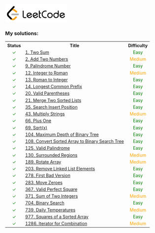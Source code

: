 <a href="https://leetcode.com" target="_blank">
    <img src="/leetcode-logo.png" style="width:200px" alt="LeetCode"/>
</a>

### My solutions:

<table>
<tr>
    <th>Status</th>
    <th>Title</th>
    <th>Difficulty</th>
</tr>

[//]: # (1. Two Sum)
<tr>
    <td style="color:green;text-align:center">&#10003;</td>
    <td>
        <a href="/src/main/java/com/leetcode/my/twoSum">
            1. Two Sum
        </a>
    </td>
    <td style="color:green;text-align:center">Easy</td>
</tr>

[//]: # (2. Add Two Numbers)
<tr>
    <td style="color:green;text-align:center">&#10003;</td>
    <td>
        <a href="/src/main/java/com/leetcode/my/addTwoNumbers">
            2. Add Two Numbers
        </a>
    </td>
    <td style="color:orange;text-align:center">Medium</td>
</tr>

[//]: # (9. Palindrome Number)
<tr>
    <td style="color:green;text-align:center">&#10003;</td>
    <td>
        <a href="/src/main/java/com/leetcode/my/palindromeNumber">
            9. Palindrome Number
        </a>
    </td>
    <td style="color:green;text-align:center">Easy</td>
</tr>

[//]: # (12. Integer to Roman)
<tr>
    <td style="color:green;text-align:center">&#10003;</td>
    <td>
        <a href="/src/main/java/com/leetcode/my/integerToRoman">
            12. Integer to Roman
        </a>
    </td>
    <td style="color:orange;text-align:center">Medium</td>
</tr>

[//]: # (13. Roman to Integer)
<tr>
    <td style="color:green;text-align:center">&#10003;</td>
    <td>
        <a href="/src/main/java/com/leetcode/my/romanToInteger">
            13. Roman to Integer
        </a>
    </td>
    <td style="color:green;text-align:center">Easy</td>
</tr>

[//]: # (14. Longest Common Prefix)
<tr>
    <td style="color:green;text-align:center">&#10003;</td>
    <td>
        <a href="/src/main/java/com/leetcode/my/longestCommonPrefix">
            14. Longest Common Prefix
        </a>
    </td>
    <td style="color:green;text-align:center">Easy</td>
</tr>

[//]: # (20. Valid Parentheses)
<tr>
    <td style="color:green;text-align:center">&#10003;</td>
    <td>
        <a href="/src/main/java/com/leetcode/my/validParentheses">
            20. Valid Parentheses
        </a>
    </td>
    <td style="color:green;text-align:center">Easy</td>
</tr>

[//]: # (21. Merge Two Sorted Lists)
<tr>
    <td style="color:green;text-align:center">&#10003;</td>
    <td>
        <a href="/src/main/java/com/leetcode/my/mergeTwoSortedLists">
            21. Merge Two Sorted Lists
        </a>
    </td>
    <td style="color:green;text-align:center">Easy</td>
</tr>

[//]: # (35. Search Insert Position)
<tr>
    <td style="color:green;text-align:center">&#10003;</td>
    <td>
        <a href="/src/main/java/com/leetcode/my/searchInsertPosition">
            35. Search Insert Position
        </a>
    </td>
    <td style="color:green;text-align:center">Easy</td>
</tr>

[//]: # (43. Multiply Strings)
<tr>
    <td style="color:green;text-align:center">&#10003;</td>
    <td>
        <a href="/src/main/java/com/leetcode/my/multiplyStrings">
            43. Multiply Strings
        </a>
    </td>
    <td style="color:orange;text-align:center">Medium</td>
</tr>

[//]: # (66. Plus One)
<tr>
    <td style="color:green;text-align:center">&#10003;</td>
    <td>
        <a href="/src/main/java/com/leetcode/my/plusOne">
            66. Plus One
        </a>
    </td>
    <td style="color:green;text-align:center">Easy</td>
</tr>

[//]: # (69. Sqrt x)
<tr>
    <td style="color:green;text-align:center">&#10003;</td>
    <td>
        <a href="/src/main/java/com/leetcode/my/sqrtX">
            69. Sqrt(x)
        </a>
    </td>
    <td style="color:green;text-align:center">Easy</td>
</tr>

[//]: # (104. Maximum Depth of Binary Tree)
<tr>
    <td style="color:green;text-align:center">&#10003;</td>
    <td>
        <a href="/src/main/java/com/leetcode/my/maximumDepthOfBinaryTree">
            104. Maximum Depth of Binary Tree
        </a>
    </td>
    <td style="color:green;text-align:center">Easy</td>
</tr>

[//]: # (108. Convert Sorted Array to Binary Search Tree)
<tr>
    <td style="color:green;text-align:center">&#10003;</td>
    <td>
        <a href="/src/main/java/com/leetcode/my/convertSortedArrayToBinarySearchTree">
            108. Convert Sorted Array to Binary Search Tree
        </a>
    </td>
    <td style="color:green;text-align:center">Easy</td>
</tr>

[//]: # (125. Valid Palindrome)
<tr>
    <td style="color:green;text-align:center">&#10003;</td>
    <td>
        <a href="/src/main/java/com/leetcode/my/validPalindrome">
            125. Valid Palindrome
        </a>
    </td>
    <td style="color:green;text-align:center">Easy</td>
</tr>

[//]: # (130. Surrounded Regions)
<tr>
    <td style="color:green;text-align:center">&#10003;</td>
    <td>
        <a href="/src/main/java/com/leetcode/my/surroundedRegions">
            130. Surrounded Regions
        </a>
    </td>
    <td style="color:orange;text-align:center">Medium</td>
</tr>

[//]: # (189. Rotate Array)
<tr>
    <td style="color:green;text-align:center">&#10003;</td>
    <td>
        <a href="/src/main/java/com/leetcode/my/rotateArray">
            189. Rotate Array
        </a>
    </td>
    <td style="color:orange;text-align:center">Medium</td>
</tr>

[//]: # (203. Remove Linked List Elements)
<tr>
    <td style="color:green;text-align:center">&#10003;</td>
    <td>
        <a href="/src/main/java/com/leetcode/my/removeLinkedListElements">
            203. Remove Linked List Elements
        </a>
    </td>
    <td style="color:green;text-align:center">Easy</td>
</tr>

[//]: # (278. First Bad Version)
<tr>
    <td style="color:green;text-align:center">&#10003;</td>
    <td>
        <a href="/src/main/java/com/leetcode/my/firstBadVersion">
            278. First Bad Version
        </a>
    </td>
    <td style="color:green;text-align:center">Easy</td>
</tr>

[//]: # (283. Move Zeroes)
<tr>
    <td style="color:green;text-align:center">&#10003;</td>
    <td>
        <a href="/src/main/java/com/leetcode/my/moveZeroes">
            283. Move Zeroes
        </a>
    </td>
    <td style="color:green;text-align:center">Easy</td>
</tr>

[//]: # (367. Valid Perfect Square)
<tr>
    <td style="color:green;text-align:center">&#10003;</td>
    <td>
        <a href="/src/main/java/com/leetcode/my/validPerfectSquare">
            367. Valid Perfect Square
        </a>
    </td>
    <td style="color:green;text-align:center">Easy</td>
</tr>

[//]: # (371. Sum of Two Integers)
<tr>
    <td style="color:green;text-align:center">&#10003;</td>
    <td>
        <a href="/src/main/java/com/leetcode/my/sumOfTwoIntegers">
            371. Sum of Two Integers
        </a>
    </td>
    <td style="color:orange;text-align:center">Medium</td>
</tr>

[//]: # (704. Binary Search)
<tr>
    <td style="color:green;text-align:center">&#10003;</td>
    <td>
        <a href="/src/main/java/com/leetcode/my/binarySearch">
            704. Binary Search
        </a>
    </td>
    <td style="color:green;text-align:center">Easy</td>
</tr>

[//]: # (739. Daily Temperatures)
<tr>
    <td style="color:green;text-align:center">&#10003;</td>
    <td>
        <a href="/src/main/java/com/leetcode/my/dailyTemperatures">
            739. Daily Temperatures
        </a>
    </td>
    <td style="color:orange;text-align:center">Medium</td>
</tr>

[//]: # (977. Squares of a Sorted Array)
<tr>
    <td style="color:green;text-align:center">&#10003;</td>
    <td>
        <a href="/src/main/java/com/leetcode/my/squaresOfASortedArray">
            977. Squares of a Sorted Array
        </a>
    </td>
    <td style="color:green;text-align:center">Easy</td>
</tr>

[//]: # (1286. Iterator for Combination)
<tr>
    <td style="color:green;text-align:center">&#10003;</td>
    <td>
        <a href="/src/main/java/com/leetcode/my/iteratorForCombination">
            1286. Iterator for Combination
        </a>
    </td>
    <td style="color:orange;text-align:center">Medium</td>
</tr>

</table>
